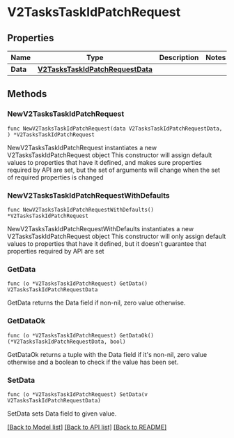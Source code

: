 # V2TasksTaskIdPatchRequest

## Properties

Name | Type | Description | Notes
------------ | ------------- | ------------- | -------------
**Data** | [**V2TasksTaskIdPatchRequestData**](V2TasksTaskIdPatchRequestData.md) |  | 

## Methods

### NewV2TasksTaskIdPatchRequest

`func NewV2TasksTaskIdPatchRequest(data V2TasksTaskIdPatchRequestData, ) *V2TasksTaskIdPatchRequest`

NewV2TasksTaskIdPatchRequest instantiates a new V2TasksTaskIdPatchRequest object
This constructor will assign default values to properties that have it defined,
and makes sure properties required by API are set, but the set of arguments
will change when the set of required properties is changed

### NewV2TasksTaskIdPatchRequestWithDefaults

`func NewV2TasksTaskIdPatchRequestWithDefaults() *V2TasksTaskIdPatchRequest`

NewV2TasksTaskIdPatchRequestWithDefaults instantiates a new V2TasksTaskIdPatchRequest object
This constructor will only assign default values to properties that have it defined,
but it doesn't guarantee that properties required by API are set

### GetData

`func (o *V2TasksTaskIdPatchRequest) GetData() V2TasksTaskIdPatchRequestData`

GetData returns the Data field if non-nil, zero value otherwise.

### GetDataOk

`func (o *V2TasksTaskIdPatchRequest) GetDataOk() (*V2TasksTaskIdPatchRequestData, bool)`

GetDataOk returns a tuple with the Data field if it's non-nil, zero value otherwise
and a boolean to check if the value has been set.

### SetData

`func (o *V2TasksTaskIdPatchRequest) SetData(v V2TasksTaskIdPatchRequestData)`

SetData sets Data field to given value.



[[Back to Model list]](../README.md#documentation-for-models) [[Back to API list]](../README.md#documentation-for-api-endpoints) [[Back to README]](../README.md)


